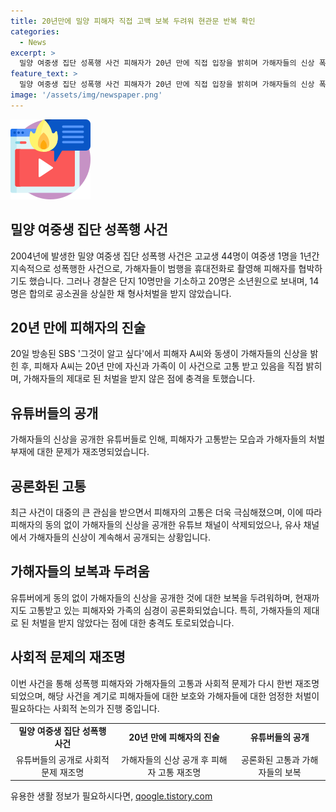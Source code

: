 ```yaml
---
title: 20년만에 밀양 피해자 직접 고백 보복 두려워 현관문 반복 확인
categories:
  - News
excerpt: >
  밀양 여중생 집단 성폭행 사건 피해자가 20년 만에 직접 입장을 밝히며 가해자들의 신상 폭로에 대한 논란이 확산되고 있다. A씨와 동생은 2004년 사건 이후 고통과 어려움을 겪어왔으며, 최근 유튜버들에 의한 공개로 인해 더 큰 상처를 받고 있다고 전했다. 또한, 가해자들에게 적절한 처벌이 이뤄지지 않았다는 점에 대한 충격과 실망을 토로했다. 2004년 발생한 이 사건은 여중생 1명을 1년간 지속적으로 성폭행한 사건으로, 가해자들의 대부분이 형사처벌을 받지 않았다. 현재도 피해자와 가족들은 상처와 어려움을 겪고 있으며, 사회적인 관심과 적절한 대응이 요구되고 있다.
feature_text: >
  밀양 여중생 집단 성폭행 사건 피해자가 20년 만에 직접 입장을 밝히며 가해자들의 신상 폭로에 대한 논란이 확산되고 있다. A씨와 동생은 2004년 사건 이후 고통과 어려움을 겪어왔으며, 최근 유튜버들에 의한 공개로 인해 더 큰 상처를 받고 있다고 전했다. 또한, 가해자들에게 적절한 처벌이 이뤄지지 않았다는 점에 대한 충격과 실망을 토로했다. 2004년 발생한 이 사건은 여중생 1명을 1년간 지속적으로 성폭행한 사건으로, 가해자들의 대부분이 형사처벌을 받지 않았다. 현재도 피해자와 가족들은 상처와 어려움을 겪고 있으며, 사회적인 관심과 적절한 대응이 요구되고 있다.
image: '/assets/img/newspaper.png'
---
```


<p><img src="/assets/img/news.png" alt="rentncar 속보" /></p>

<h2 data-ke-size="size26">밀양 여중생 집단 성폭행 사건</h2>

<p data-ke-size="size16">2004년에 발생한 밀양 여중생 집단 성폭행 사건은 고교생 44명이 여중생 1명을 1년간 지속적으로 성폭행한 사건으로, 가해자들이 범행을 휴대전화로 촬영해 피해자를 협박하기도 했습니다. 그러나 경찰은 단지 10명만을 기소하고 20명은 소년원으로 보내며, 14명은 합의로 공소권을 상실한 채 형사처벌을 받지 않았습니다.</p>

<h2 data-ke-size="size26">20년 만에 피해자의 진술</h2>

<p data-ke-size="size16">20일 방송된 SBS '그것이 알고 싶다'에서 피해자 A씨와 동생이 가해자들의 신상을 밝힌 후, 피해자 A씨는 20년 만에 자신과 가족이 이 사건으로 고통 받고 있음을 직접 밝히며, 가해자들의 제대로 된 처벌을 받지 않은 점에 충격을 토했습니다.</p>

<h2 data-ke-size="size26">유튜버들의 공개</h2>

<p data-ke-size="size16">가해자들의 신상을 공개한 유튜버들로 인해, 피해자가 고통받는 모습과 가해자들의 처벌 부재에 대한 문제가 재조명되었습니다.</p>

<h2 data-ke-size="size26">공론화된 고통</h2>

<p data-ke-size="size16">최근 사건이 대중의 큰 관심을 받으면서 피해자의 고통은 더욱 극심해졌으며, 이에 따라 피해자의 동의 없이 가해자들의 신상을 공개한 유튜브 채널이 삭제되었으나, 유사 채널에서 가해자들의 신상이 계속해서 공개되는 상황입니다.</p>

<h2 data-ke-size="size26">가해자들의 보복과 두려움</h2>

<p data-ke-size="size16">유튜버에게 동의 없이 가해자들의 신상을 공개한 것에 대한 보복을 두려워하며, 현재까지도 고통받고 있는 피해자와 가족의 심경이 공론화되었습니다. 특히, 가해자들의 제대로 된 처벌을 받지 않았다는 점에 대한 충격도 토로되었습니다.</p>

<h2 data-ke-size="size26">사회적 문제의 재조명</h2>

<p data-ke-size="size16">이번 사건을 통해 성폭행 피해자와 가해자들의 고통과 사회적 문제가 다시 한번 재조명되었으며, 해당 사건을 계기로 피해자들에 대한 보호와 가해자들에 대한 엄정한 처벌이 필요하다는 사회적 논의가 진행 중입니다.</p>

<table>
    <tr>
        <td style="text-align: center; height: 17px;"><b>밀양 여중생 집단 성폭행 사건</b></td>
        <td style="text-align: center; height: 17px;"><b>20년 만에 피해자의 진술</b></td>
        <td style="text-align: center; height: 17px;"><b>유튜버들의 공개</b></td>
    </tr>
    <tr>
        <td style="text-align: center; height: 17px;">유튜버들의 공개로 사회적 문제 재조명</td>
        <td style="text-align: center; height: 17px;">가해자들의 신상 공개 후 피해자 고통 재조명</td>
        <td style="text-align: center; height: 17px;">공론화된 고통과 가해자들의 보복</td>
    </tr>
</table>

<p data-ke-size="size16"></p>
유용한 생활 정보가 필요하시다면, <a href="https://qoogle.tistory.com" rel="dofollow">qoogle.tistory.com</a>


